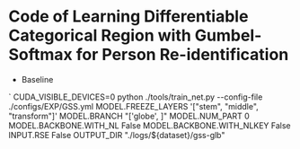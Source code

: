 # Code of Learning Differentiable Categorical Region with Gumbel-Softmax for Person Re-identification

- Baseline

` CUDA_VISIBLE_DEVICES=0 python ./tools/train_net.py --config-file ./configs/EXP/GSS.yml MODEL.FREEZE_LAYERS '["stem", "middle", "transform"]' MODEL.BRANCH "['globe', ]" MODEL.NUM_PART 0 MODEL.BACKBONE.WITH_NL False MODEL.BACKBONE.WITH_NLKEY False INPUT.RSE False OUTPUT_DIR "./logs/${dataset}/gss-glb"




